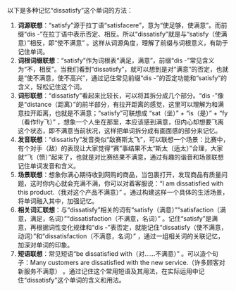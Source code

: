以下是多种记忆“dissatisfy”这个单词的方法：
1. **词源联想**：“satisfy”源于拉丁语“satisfacere”，意为“使足够，使满意”。而前缀“dis -”在拉丁语中表示否定、相反。所以“dissatisfy”就是与“satisfy（使满意）”相反，即“使不满意” 。这样从词源角度，理解了前缀与词根意义，有助于记住单词。
2. **词根词缀联想**：“satisfy”作为词根表“满足，满意”，前缀“dis -”常见含义为“不，相反”。当我们看到“dissatisfy”，就可以想到是对“满意”的否定，也就是“使不满意，使不高兴”，通过记住常见前缀“dis -”的否定功能和“satisfy”的含义，轻松记住这个词。
3. **词形联想**：“dissatisfy”看起来比较长，可以将其拆分成几个部分。“dis -”像是“distance（距离）”的前半部分，有拉开距离的感觉，这里可以理解为和满意拉开距离，也就是不满意；“satisfy”可联想成 “sat（坐）” + “is（是）” + “fy（看作fly飞）” ，想象一个人坐在那里，本应该感到满意，但内心却想要飞离这个状态，即不满意当前状况，这样把单词拆分成有画面感的部分来记忆。
4. **发音联想**：“dissatisfy”发音类似“敌赛斯太飞”，可以联想一个场景：比赛中，有个对手（敌）的表现让大家觉得“赛”事结果不太“斯太（适太）”合理，大家就“飞（愤）”起来了，也就是对比赛结果不满意，通过有趣的谐音和场景联想记住单词发音和含义。
5. **场景联想**：想象你满心期待收到网购的商品，当包裹打开，发现商品有质量问题，这时你内心就会充满不满，你可以对着客服说：“I am dissatisfied with this product.（我对这个产品不满意）” 。通过构建这样一个具体的生活场景，将单词融入其中，加强记忆。
6. **相关词汇联想**：与“dissatisfy”相关的词有“satisfy（满意）”“satisfaction（满意，满足，名词）”“dissatisfaction（不满意，名词）” 。记住“satisfy”是满意，再根据词性变化规律和“dis -”表否定，就能记住“dissatisfy（使不满意，动词）”和“dissatisfaction（不满意，名词）” ，通过一组相关词的关联记忆，加深对单词的印象。
7. **短语联想**：常见短语“be dissatisfied with（对……不满意）” 。可以造个句子：Many customers are dissatisfied with the new service.（许多顾客对新服务不满意） 。通过记住这个常用短语及其用法，在实际运用中记住“dissatisfy”这个单词的含义和用法。 